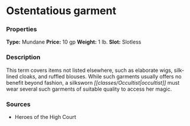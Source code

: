 ﻿---
Title: "Ostentatious garment"
Type: "Mundane"
Price: "10 gp"
Weight: "1 lb."
Slot: "Slotless"
Description: |
  "This term covers items not listed elsewhere, such as elaborate wigs, silk-lined cloaks, and ruffled blouses. While such garments usually offers no benefit beyond fashion, a silksworn occultist must wear several such garments of suitable quality to access her magic."
Sources: "['Heroes of the High Court']"
---

# Ostentatious garment

### Properties

**Type:** Mundane **Price:** 10 gp **Weight:** 1 lb. **Slot:** Slotless

### Description

This term covers items not listed elsewhere, such as elaborate wigs, silk-lined cloaks, and ruffled blouses. While such garments usually offers no benefit beyond fashion, a silksworn _[[classes/Occultist|occultist]]_ must wear several such garments of suitable quality to access her magic.

### Sources

* Heroes of the High Court